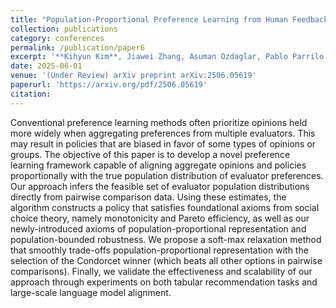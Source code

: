 ```yaml
---
title: "Population-Proportional Preference Learning from Human Feedback: An Axiomatic Approach"
collection: publications
category: conferences
permalink: /publication/paper6
excerpt: '**Kihyun Kim**, Jiawei Zhang, Asuman Ozdaglar, Pablo Parrilo'
date: 2025-06-01
venue: '(Under Review) arXiv preprint arXiv:2506.05619'
paperurl: 'https://arxiv.org/pdf/2506.05619'
citation: 
---
```


Conventional preference learning methods often prioritize opinions held more widely when aggregating preferences from multiple evaluators. This may result in policies that are biased in favor of some types of opinions or groups. The objective of this paper is to develop a novel preference learning framework capable of aligning aggregate opinions and policies proportionally with the true population distribution of evaluator preferences. Our approach infers the feasible set of evaluator population distributions directly from pairwise comparison data. Using these estimates, the algorithm constructs a policy that satisfies foundational axioms from social choice theory, namely monotonicity and Pareto efficiency, as well as our newly-introduced axioms of population-proportional representation and population-bounded robustness. We propose a soft-max relaxation method that smoothly trade-offs population-proportional representation with the selection of the Condorcet winner (which beats all other options in pairwise comparisons). Finally, we validate the effectiveness and scalability of our approach through experiments on both tabular recommendation tasks and large-scale language model alignment.